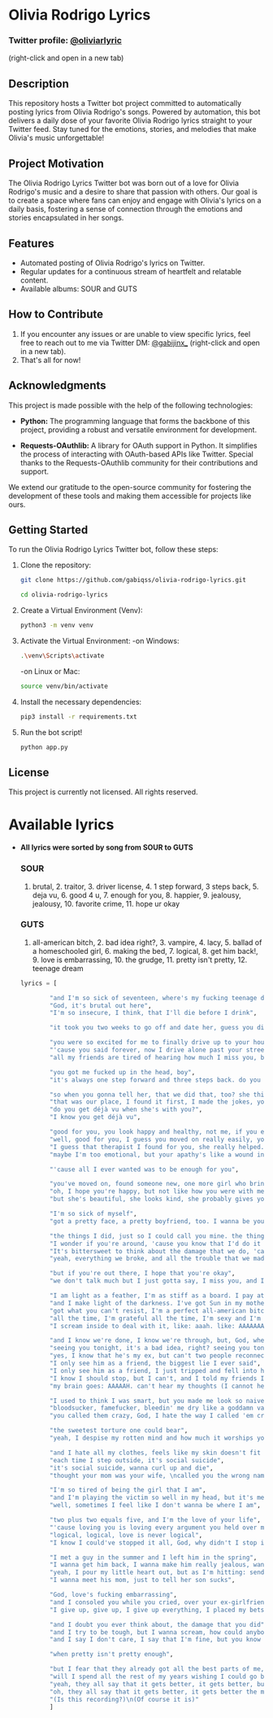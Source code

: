 # Olivia Rodrigo Lyrics

### Twitter profile: [@oliviarlyric](https://twitter.com/oliviarlyric)
(right-click and open in a new tab)

## Description
This repository hosts a Twitter bot project committed to automatically posting lyrics from Olivia Rodrigo's songs. Powered by automation, this bot delivers a daily dose of your favorite Olivia Rodrigo lyrics straight to your Twitter feed. Stay tuned for the emotions, stories, and melodies that make Olivia's music unforgettable!

## Project Motivation
The Olivia Rodrigo Lyrics Twitter bot was born out of a love for Olivia Rodrigo's music and a desire to share that passion with others. Our goal is to create a space where fans can enjoy and engage with Olivia's lyrics on a daily basis, fostering a sense of connection through the emotions and stories encapsulated in her songs.

## Features
- Automated posting of Olivia Rodrigo's lyrics on Twitter.
- Regular updates for a continuous stream of heartfelt and relatable content.
- Available albums: SOUR and GUTS
<!-- 
## Sample Output

### There are all archives in that project:
- **Note you have to create a config.py file to create your variables** <br>
![All archives]()
### This is the script file, importing the variables from config.py:
- **(obviously I won't show you my keys)**
![Script file]()
-->

## How to Contribute
1. If you encounter any issues or are unable to view specific lyrics, feel free to reach out to me via Twitter DM: [@gabijinx_](https://twitter.com/gabijinx_/) (right-click and open in a new tab).
2. That's all for now!

## Acknowledgments
This project is made possible with the help of the following technologies:

- **Python:** The programming language that forms the backbone of this project, providing a robust and versatile environment for development.

- **Requests-OAuthlib:** A library for OAuth support in Python. It simplifies the process of interacting with OAuth-based APIs like Twitter. Special thanks to the Requests-OAuthlib community for their contributions and support.

We extend our gratitude to the open-source community for fostering the development of these tools and making them accessible for projects like ours.

## Getting Started
To run the Olivia Rodrigo Lyrics Twitter bot, follow these steps:

1. Clone the repository:
   ```bash
   git clone https://github.com/gabiqss/olivia-rodrigo-lyrics.git
   ```
   ```bash
   cd olivia-rodrigo-lyrics
3. Create a Virtual Environment (Venv):
   ```bash
   python3 -m venv venv
4. Activate the Virtual Environment:
   -on Windows:
   ```bash
   .\venv\Scripts\activate
   ```
   -on Linux or Mac:
   ```bash
   source venv/bin/activate
   ```
4. Install the necessary dependencies:
   ```bash
   pip3 install -r requirements.txt

5. Run the bot script!
   ```bash
   python app.py

## License
This project is currently not licensed. All rights reserved.

# Available lyrics
- **All lyrics were sorted by song from SOUR to GUTS**
  ### SOUR
   1. brutal, 2. traitor, 3. driver license, 4. 1 step forward, 3 steps back, 5. deja vu, 6. good 4 u, 7. enough for you, 8. happier, 9. jealousy, jealousy, 10. favorite crime, 11. hope ur okay
  ### GUTS
   1. all-american bitch, 2. bad idea right?, 3. vampire, 4. lacy, 5. ballad of a homeschooled girl, 6. making the bed, 7. logical, 8. get him back!, 9. love is embarrassing, 10. the grudge, 11. pretty isn't pretty, 12. teenage dream
  ```python
  lyrics = [

          "and I'm so sick of seventeen, where's my fucking teenage dream? if someone tells me one more time 'enjoy your youth', I'm gonna cry",
          "God, it's brutal out here",
          "I'm so insecure, I think, that I'll die before I drink",

          "it took you two weeks to go off and date her, guess you didn't cheat, but you're still a traitor",

          "you were so excited for me to finally drive up to your house, but today I drove through the suburbs crying 'cause you weren't around",
          "'cause you said forever, now I drive alone past your street",
          "all my friends are tired of hearing how much I miss you, but I kinda feel sorry for them, 'cause they'll never know you the way that I do, yeah",

          "you got me fucked up in the head, boy",
          "it's always one step forward and three steps back. do you love me, want me, hate me, boy? I don't understand",

          "so when you gonna tell her, that we did that, too? she thinks it's special, but it's all reused",
          "that was our place, I found it first, I made the jokes, you tell to her when she's with you.", 
          "do you get déjà vu when she's with you?",
          "I know you get déjà vu",

          "good for you, you look happy and healthy, not me, if you ever cared to ask", 
          "well, good for you, I guess you moved on really easily, you found a new girl and it only took a couple weeks",
          "I guess that therapist I found for you, she really helped. now you can be a better man for your brand-new girl",
          "maybe I'm too emotional, but your apathy's like a wound in salt. maybe I'm too emotional, or maybe you never cared at all",

          "'cause all I ever wanted was to be enough for you",

          "you've moved on, found someone new, one more girl who brings out the better in you",
          "oh, I hope you're happy, but not like how you were with me. I'm selfish, I know, I can't let you go. so find someone great, but don't find no one better. I hope you're happy, but don't be happier",
          "but she's beautiful, she looks kind, she probably gives you butterflies",

          "I'm so sick of myself",
          "got a pretty face, a pretty boyfriend, too. I wanna be you so bad and I don't even know you",

          "the things I did, just so I could call you mine. the things you did, well, I hope I was your favorite crime",
          "I wonder if you're around, 'cause you know that I'd do it all again",
          "It's bittersweet to think about the damage that we do, 'cause I was going down, but I was doing it with you",
          "yeah, everything we broke, and all the trouble that we made, but I say that I hate you with a smile on my face",

          "but if you're out there, I hope that you're okay",
          "we don't talk much but I just gotta say, I miss you, and I hope that you're okay",

          "I am light as a feather, I'm as stiff as a board. I pay attention to things that most people ignore",
          "and I make light of the darkness. I've got Sun in my motherfuckin' pocket, best believe",
          "got what you can't resist, I'm a perfect all-american bitch, with perfect all-american lips, and perfect all-american hips",
          "all the time, I'm grateful all the time, I'm sexy and I'm kind, I'm pretty when I cry",
          "I scream inside to deal with it, like: aaah. like: AAAAAAAAAAAAH",

          "and I know we're done, I know we're through, but, God, when I look at you my brain goes: AAAAAAH",
          "seeing you tonight, it's a bad idea, right? seeing you tonight... fuck it, it's fine",
          "yes, I know that he's my ex, but can't two people reconnect?",
          "I only see him as a friend, the biggest lie I ever said",
          "I only see him as a friend, I just tripped and fell into his bed",
          "I know I should stop, but I can't, and I told my friends I was asleep, but I never said where or in whose sheets",
          "my brain goes: AAAAAH. can't hear my thoughts (I cannot hear my thoughts), like blah-blah-blah (blah-blah-blah-blah-blah-blah)",

          "I used to think I was smart, but you made me look so naive",
          "bloodsucker, famefucker, bleedin' me dry like a goddamn vampire",
          "you called them crazy, God, I hate the way I called 'em crazy too",

          "the sweetest torture one could bear",
          "yeah, I despise my rotten mind and how much it worships you",

          "and I hate all my clothes, feels like my skin doesn't fit right over my bones",
          "each time I step outside, it's social suicide",
          "it's social suicide, wanna curl up and die",
          "thought your mom was your wife, \ncalled you the wrong name twice, \ncan't think of a third line, \nla-la-la-la-la-la",

          "I'm so tired of being the girl that I am",
          "and I'm playing the victim so well in my head, but it's me who's been making the bed",
          "well, sometimes I feel like I don't wanna be where I am",

          "two plus two equals five, and I'm the love of your life",
          "'cause loving you is loving every argument you held over my head, brought up the girls you could have instead, said I was too young, I was too soft. can't take a joke, can't get you off. oh, why do I do this? I look so stupid",
          "logical, logical, love is never logical",
          "I know I could've stopped it all, God, why didn't I stop it all?",

          "I met a guy in the summer and I left him in the spring",
          "I wanna get him back, I wanna make him really jealous, wanna make him feel bad",
          "yeah, I pour my little heart out, but as I'm hitting: send, I picture all the faces of my disappointed friends",
          "I wanna meet his mom, just to tell her son sucks",

          "God, love's fucking embarrassing",
          "and I consoled you while you cried, over your ex-girlfriend's new guy, my God, how could I be so stupid?",
          "I give up, give up, I give up everything, I placed my bets and it's not worth anything",

          "and I doubt you ever think about, the damage that you did",
          "and I try to be tough, but I wanna scream, how could anybody do the things you did so easily?",
          "and I say I don't care, I say that I'm fine, but you know I can't let it go, I've tried, I've tried, I've tried for so long",

          "when pretty isn't pretty enough",

          "but I fear that they already got all the best parts of me, and I'm sorry that I couldn't always be your teenage dream",
          "will I spend all the rest of my years wishing I could go back?",
          "yeah, they all say that it gets better, it gets better, but what if I don't?",
          "oh, they all say that it gets better, it gets better the more you grow",
          "(Is this recording?)\n(Of course it is)"
          ]
